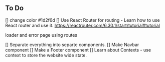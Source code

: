 ## To Do
[] change color #1d2f6d
[] Use React Router for routing - Learn how to use React router and use it.  https://reactrouter.com/6.30.1/start/tutorial#tutorial

loader and error page using routes

[] Separate everything into separte components.
    [] Make Navbar component
    [] Make a Footer component
[] Learn about Contexts - use context to store the website wide state.